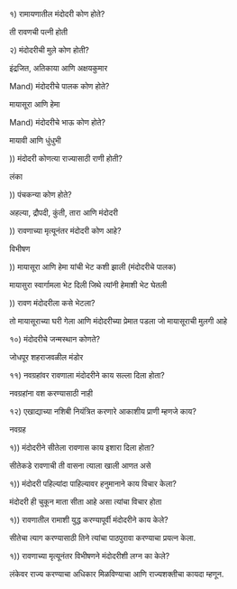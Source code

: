 १) रामायणातील मंदोदरी कोण होते?

ती रावणची पत्नी होती

२) मंदोदरीची मुले कोण होती?

इंद्रजित, अतिकाया आणि अक्षयकुमार

Mand) मंदोदरीचे पालक कोण होते?

मायासूरा आणि हेमा

Mand) मंदोदरीचे भाऊ कोण होते?

मायावी आणि धुंधुभी

)) मंदोदरी कोणत्या राज्यासाठी राणी होती?

लंका

)) पंचकन्या कोण होते?

अहल्या, द्रौपदी, कुंती, तारा आणि मंदोदरी

)) रावणाच्या मृत्यूनंतर मंदोदरी कोण आहे?

विभीषण

)) मायासूरा आणि हेमा यांची भेट कशी झाली (मंदोदरीचे पालक)

मायासुरा स्वार्गामला भेट दिली जिथे त्यांनी हेमाशी भेट घेतली

)) रावण मंदोदरीला कसे भेटला?

तो मायासूराच्या घरी गेला आणि मंदोदरीच्या प्रेमात पडला जो मायासूराची मुलगी आहे

१०) मंदोदरीचे जन्मस्थान कोणते?

जोधपूर शहराजवळील मंडोर

११) नवग्रहांवर रावणाला मंदोदरीने काय सल्ला दिला होता?

नवग्रहांना वश करण्यासाठी नाही

१२) एखाद्याच्या नशिबी नियंत्रित करणारे आकाशीय प्राणी म्हणजे काय?

नवग्रह

१)) मंदोदरीने सीतेला रावणास काय इशारा दिला होता?

सीतेकडे रावणाची ती वासना त्याला खाली आणत असे

१)) मंदोदरी पहिल्यांदा पाहिल्यावर हनुमानाने काय विचार केला?

मंदोदरी ही चुकून माता सीता आहे असा त्यांचा विचार होता

१)) रावणातील रामाशी युद्ध करण्यापूर्वी मंदोदरीने काय केले?

सीतेचा त्याग करण्यासाठी तिने त्यांचा पाठपुरावा करण्याचा प्रयत्न केला.

१)) रावणाच्या मृत्यूनंतर विभीषणने मंदोदरीशी लग्न का केले?

लंकेवर राज्य करण्याचा अधिकार मिळविण्याचा आणि राज्यशक्तीचा कायदा म्हणून.
